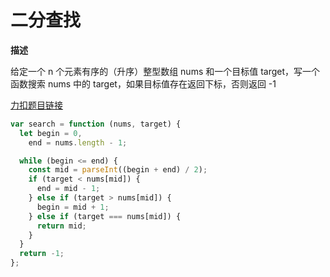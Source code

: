 # 二分查找

**描述**

给定一个 n 个元素有序的（升序）整型数组 nums 和一个目标值 target，写一个函数搜索 nums 中的 target，如果目标值存在返回下标，否则返回 -1

[力扣题目链接](https://leetcode-cn.com/problems/binary-search/)

```javascript
var search = function (nums, target) {
  let begin = 0,
    end = nums.length - 1;

  while (begin <= end) {
    const mid = parseInt((begin + end) / 2);
    if (target < nums[mid]) {
      end = mid - 1;
    } else if (target > nums[mid]) {
      begin = mid + 1;
    } else if (target === nums[mid]) {
      return mid;
    }
  }
  return -1;
};
```
